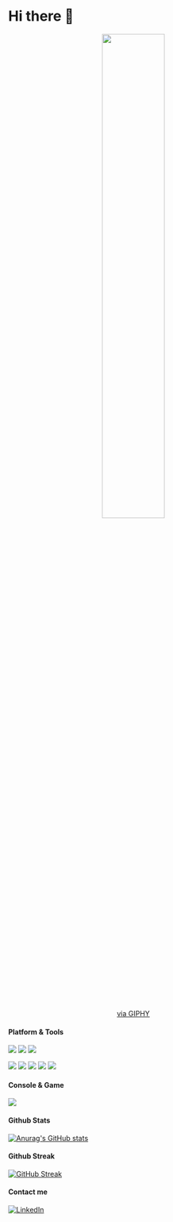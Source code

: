 # Hi there 👋

<div id="header" align="center">
  <img src="https://media.giphy.com/media/QEUAY5OOjrgWROP24p/giphy.gif" width="50%" height="50%" />
	<p><a href="https://giphy.com/gifs/xbox-game-death-stranding-cataclysmic-QEUAY5OOjrgWROP24p">via GIPHY</a></p>
</div>

#### Platform & Tools
[![](https://img.shields.io/badge/Windows-11-4e9eee?style=flat-square&logo=windows&logoColor=ffffff)](https://www.microsoft.com/windows/windows-11)
[![](https://img.shields.io/badge/IDE-Visual%20Studio%20Code-blue?style=flat-square&logo=visual-studio-code&logoColor=ffffff)](https://code.visualstudio.com/)
[![](https://img.shields.io/badge/-Git-f05032?style=flat-square&logo=git&logoColor=white)](https://git-scm.com/)

[![](https://img.shields.io/badge/-HTML5-E34F26?style=flat-square&logo=html5&logoColor=white)](https://html.spec.whatwg.org/)
[![](https://img.shields.io/badge/-CSS3-1572B6?style=flat-square&logo=css3&logoColor=white)](https://www.w3.org/Style/CSS/)
[![](https://img.shields.io/badge/-JavaScript-f7e018?style=flat-square&logo=javascript&logoColor=white)](https://www.ecma-international.org/)
[![](https://img.shields.io/badge/-MongoDB-47a248?style=flat-square&logo=mongodb&logoColor=ffffff)](https://www.mongodb.com/)
[![](https://img.shields.io/badge/-Node.js-43853d?style=flat-square&logo=node.js&logoColor=ffffff)](https://nodejs.org/)

#### Console & Game
[![](https://img.shields.io/badge/Steam-171a21?style=flat-square&logo=steam&logoColor=ffffff)](https://steamcommunity.com/profiles/76561198068122541)

#### Github Stats
[![Anurag's GitHub stats](https://github-readme-stats.vercel.app/api?username=lefty93)](https://github.com/anuraghazra/github-readme-stats)

#### Github Streak
[![GitHub Streak](https://streak-stats.demolab.com?user=lefty93&theme=tokyonight&hide_border=true&date_format=M%20j%5B%2C%20Y%5D)](https://git.io/streak-stats)

#### Contact me
[![LinkedIn](https://img.shields.io/badge/linkedin-%230077B5.svg?style=for-the-badge&logo=linkedin&logoColor=white)](https://www.linkedin.com/in/chu-seng-yong-68881b12b/)

